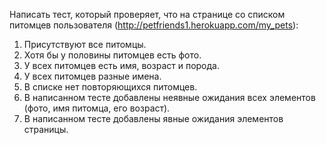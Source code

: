 Написать тест, который проверяет, что на странице со списком питомцев пользователя (http://petfriends1.herokuapp.com/my_pets):

1. Присутствуют все питомцы.
2. Хотя бы у половины питомцев есть фото.
3. У всех питомцев есть имя, возраст и порода.
4. У всех питомцев разные имена.
5. В списке нет повторяющихся питомцев.
6. В написанном тесте добавлены неявные ожидания всех элементов (фото, имя питомца, его возраст).
7. В написанном тесте добавлены явные ожидания элементов страницы.